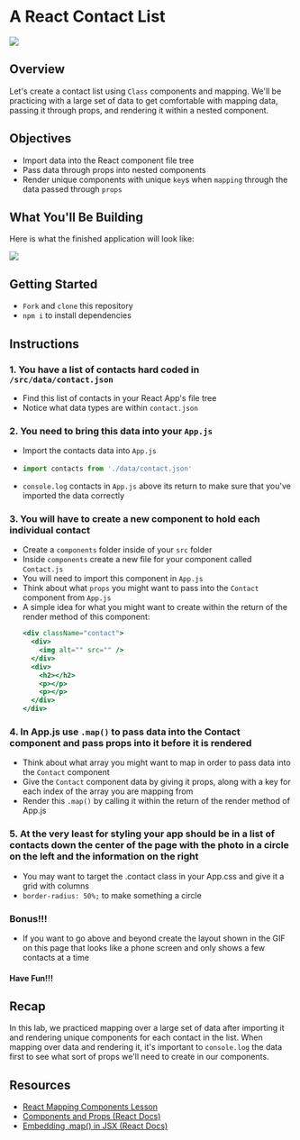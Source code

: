 # A React Contact List

![](https://media.giphy.com/media/63I6FXZTXks2A/giphy.gif)

## Overview
Let's create a contact list using `Class` components and mapping. We'll be practicing with a large set of data to get comfortable with mapping data, passing it through props, and rendering it within a nested component.

## Objectives
- Import data into the React component file tree
- Pass data through props into nested components
- Render unique components with unique `key`s when `mapping` through the data passed through `props`


## What You'll Be Building
Here is what the finished application will look like:

![](https://media.giphy.com/media/YleV4Tht95MPtY01nW/giphy.gif)

## Getting Started
- `Fork` and `clone` this repository
- `npm i` to install dependencies

## Instructions

### 1. You have a list of contacts hard coded in `/src/data/contact.json`
- Find this list of contacts in your React App's file tree
- Notice what data types are within `contact.json`

### 2. You need to bring this data into your `App.js`
- Import the contacts data into `App.js`
- ```js
  import contacts from './data/contact.json'
  ```
- `console.log` contacts in `App.js` above its return to make sure that you've imported the data correctly

### 3. You will have to create a new component to hold each individual contact
- Create a `components` folder inside of your `src` folder
- Inside `components` create a new file for your component called `Contact.js`
- You will need to import this component in `App.js`
- Think about what `props` you might want to pass into the `Contact` component from `App.js`
- A simple idea for what you might want to create within the return of the render method of this component:
  ```jsx
  <div className="contact">
    <div>
      <img alt="" src="" />
    </div>
    <div>
      <h2></h2>
      <p></p>
      <p></p>
    </div>
  </div>
   ```

### 4. In App.js use `.map()` to pass data into the Contact component and pass props into it before it is rendered
- Think about what array you might want to map in order to pass data into the `Contact` component
- Give the `Contact` component data by giving it props, along with a key for each index of the array you are mapping from
- Render this `.map()` by calling it within the return of the render method of App.js

### 5. At the very least for styling your app should be in a list of contacts down the center of the page with the photo in a circle on the left and the information on the right
- You may want to target the .contact class in your App.css and give it a grid with columns
- `border-radius: 50%;` to make something a circle

###  **Bonus!!!** 
- If you want to go above and beyond create the layout shown in the GIF on this page that looks like a phone screen and only shows a few contacts at a time

#### Have Fun!!!


## Recap
In this lab, we practiced mapping over a large set of data after importing it and rendering unique components for each contact in the list. When mapping over data and rendering it, it's important to `console.log` the data first to see what sort of props we'll need to create in our components.

## Resources
- [React Mapping Components Lesson](https://github.com/SEI-R-1-25/u2_lesson_react_mapping_components)
- [Components and Props (React Docs)](https://reactjs.org/docs/components-and-props.html#function-and-class-components)
- [Embedding .map() in JSX (React Docs)](https://reactjs.org/docs/lists-and-keys.html#embedding-map-in-jsx)


